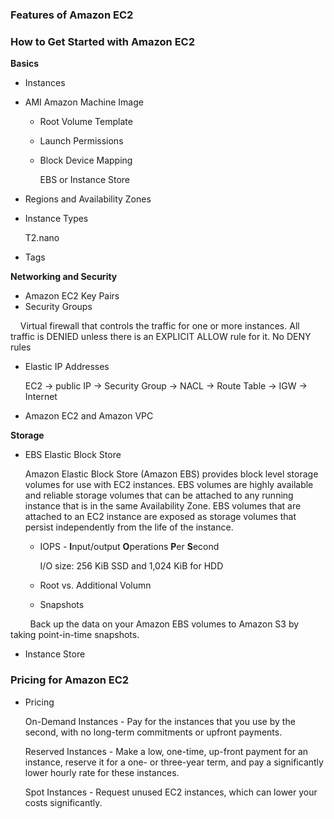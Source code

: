 
### Features of Amazon EC2

### How to Get Started with Amazon EC2
**Basics**
 - Instances
 - AMI Amazon Machine Image
     - Root Volume Template
     - Launch Permissions
     - Block Device Mapping
     
          EBS or Instance Store
 - Regions and Availability Zones
 - Instance Types
 
     T2.nano
    
 - Tags
 
**Networking and Security**
 - Amazon EC2 Key Pairs
 - Security Groups
 
     Virtual firewall that controls the traffic for one or more instances.
     All traffic is DENIED unless there is an EXPLICIT ALLOW rule for it.
     No DENY rules
 - Elastic IP Addresses
 
     EC2 -> public IP -> Security Group -> NACL -> Route Table -> IGW -> Internet
     
 - Amazon EC2 and Amazon VPC
 
**Storage**
 - EBS Elastic Block Store
 
     Amazon Elastic Block Store (Amazon EBS) provides block level storage volumes for use with EC2 instances. EBS volumes are highly available and reliable storage volumes that can be attached to any running instance that is in the same Availability Zone. EBS volumes that are attached to an EC2 instance are exposed as storage volumes that persist independently from the life of the instance.
     - IOPS - **I**nput/output **O**perations **P**er **S**econd
     
         I/O size: 256 KiB SSD and 1,024 KiB for HDD 
     - Root vs. Additional Volumn
         
     - Snapshots 
     
             Back up the data on your Amazon EBS volumes to Amazon S3 by taking point-in-time snapshots. 
         
 - Instance Store

### Pricing for Amazon EC2
 - Pricing
     
     On-Demand Instances - Pay for the instances that you use by the second, with no long-term commitments or upfront payments.
     
     Reserved Instances - Make a low, one-time, up-front payment for an instance, reserve it for a one- or three-year term, and pay a significantly lower hourly rate for these instances.
     
     Spot Instances - Request unused EC2 instances, which can lower your costs significantly.
